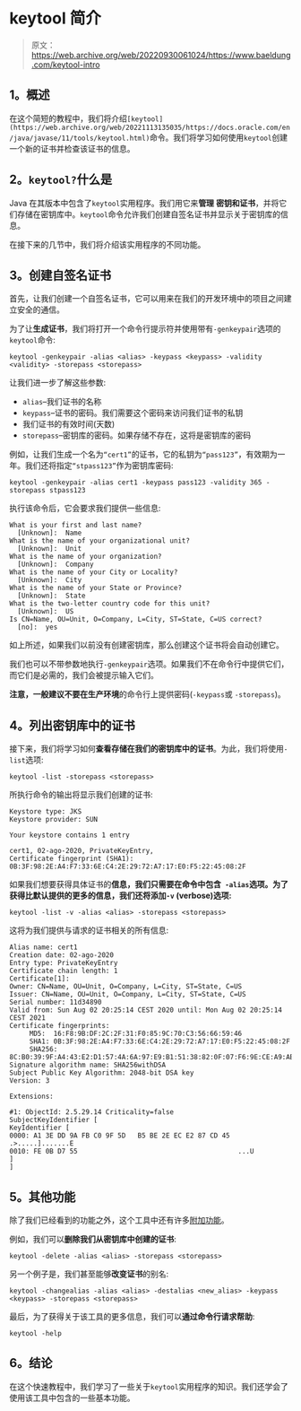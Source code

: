 # keytool 简介

> 原文：<https://web.archive.org/web/20220930061024/https://www.baeldung.com/keytool-intro>

## **1。概述**

在这个简短的教程中，我们将介绍`[keytool](https://web.archive.org/web/20221113135035/https://docs.oracle.com/en/java/javase/11/tools/keytool.html)`命令。我们将学习如何使用`keytool`创建一个新的证书并检查该证书的信息。

## **2。`keytool?`什么是**

Java 在其版本中包含了`keytool`实用程序。我们用它来**管理** **密钥和证书**，并将它们存储在密钥库中。`keytool`命令允许我们创建自签名证书并显示关于密钥库的信息。

在接下来的几节中，我们将介绍该实用程序的不同功能。

## **3。创建自签名证书**

首先，让我们创建一个自签名证书，它可以用来在我们的开发环境中的项目之间建立安全的通信。

为了让**生成证书**，我们将打开一个命令行提示符并使用带有`-genkeypair`选项的`keytool`命令:

```
keytool -genkeypair -alias <alias> -keypass <keypass> -validity <validity> -storepass <storepass>
```

让我们进一步了解这些参数:

*   `alias`–我们证书的名称
*   `keypass`–证书的密码。我们需要这个密码来访问我们证书的私钥
*   我们证书的有效时间(天数)
*   `storepass`–密钥库的密码。如果存储不存在，这将是密钥库的密码

例如，让我们生成一个名为`“cert1”`的证书，它的私钥为`“pass123”`，有效期为一年。我们还将指定`“stpass123”`作为密钥库密码:

```
keytool -genkeypair -alias cert1 -keypass pass123 -validity 365 -storepass stpass123
```

执行该命令后，它会要求我们提供一些信息:

```
What is your first and last name?
  [Unknown]:  Name
What is the name of your organizational unit?
  [Unknown]:  Unit
What is the name of your organization?
  [Unknown]:  Company
What is the name of your City or Locality?
  [Unknown]:  City
What is the name of your State or Province?
  [Unknown]:  State
What is the two-letter country code for this unit?
  [Unknown]:  US
Is CN=Name, OU=Unit, O=Company, L=City, ST=State, C=US correct?
  [no]:  yes
```

如上所述，如果我们以前没有创建密钥库，那么创建这个证书将会自动创建它。

我们也可以不带参数地执行`-genkeypair`选项。如果我们不在命令行中提供它们，而它们是必需的，我们会被提示输入它们。

**注意，一般建议不要在生产环境**的命令行上提供密码(`-keypass`或 `-storepass`)。

## **4。列出密钥库中的证书**

接下来，我们将学习如何**查看存储在我们的密钥库中的证书**。为此，我们将使用`-list`选项:

```
keytool -list -storepass <storepass> 
```

所执行命令的输出将显示我们创建的证书:

```
Keystore type: JKS
Keystore provider: SUN

Your keystore contains 1 entry

cert1, 02-ago-2020, PrivateKeyEntry, 
Certificate fingerprint (SHA1): 0B:3F:98:2E:A4:F7:33:6E:C4:2E:29:72:A7:17:E0:F5:22:45:08:2F
```

如果我们想要获得具体证书的**信息，我们只需要在命令中包含` -alias`选项。为了获得比默认提供的更多的信息，我们还将添加`-v` (verbose)选项:**

```
keytool -list -v -alias <alias> -storepass <storepass> 
```

这将为我们提供与请求的证书相关的所有信息:

```
Alias name: cert1
Creation date: 02-ago-2020
Entry type: PrivateKeyEntry
Certificate chain length: 1
Certificate[1]:
Owner: CN=Name, OU=Unit, O=Company, L=City, ST=State, C=US
Issuer: CN=Name, OU=Unit, O=Company, L=City, ST=State, C=US
Serial number: 11d34890
Valid from: Sun Aug 02 20:25:14 CEST 2020 until: Mon Aug 02 20:25:14 CEST 2021
Certificate fingerprints:
	 MD5:  16:F8:9B:DF:2C:2F:31:F0:85:9C:70:C3:56:66:59:46
	 SHA1: 0B:3F:98:2E:A4:F7:33:6E:C4:2E:29:72:A7:17:E0:F5:22:45:08:2F
	 SHA256: 8C:B0:39:9F:A4:43:E2:D1:57:4A:6A:97:E9:B1:51:38:82:0F:07:F6:9E:CE:A9:AB:2E:92:52:7A:7E:98:2D:CA
Signature algorithm name: SHA256withDSA
Subject Public Key Algorithm: 2048-bit DSA key
Version: 3

Extensions: 

#1: ObjectId: 2.5.29.14 Criticality=false
SubjectKeyIdentifier [
KeyIdentifier [
0000: A1 3E DD 9A FB C0 9F 5D   B5 BE 2E EC E2 87 CD 45  .>.....].......E
0010: FE 0B D7 55                                        ...U
]
]
```

## **5。其他功能**

除了我们已经看到的功能之外，这个工具中还有许多[附加功能](https://web.archive.org/web/20221113135035/https://docs.oracle.com/en/java/javase/11/tools/keytool.html)。

例如，我们可以**删除我们从密钥库中创建的证书**:

```
keytool -delete -alias <alias> -storepass <storepass>
```

另一个例子是，我们甚至能够**改变证书**的别名:

```
keytool -changealias -alias <alias> -destalias <new_alias> -keypass <keypass> -storepass <storepass>
```

最后，为了获得关于该工具的更多信息，我们可以**通过命令行请求帮助**:

```
keytool -help
```

## **6。结论**

在这个快速教程中，我们学习了一些关于`keytool`实用程序的知识。我们还学会了使用该工具中包含的一些基本功能。